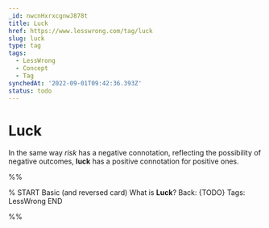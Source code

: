 ```yaml
---
_id: nwcnHxrxcgnwJ878t
title: Luck
href: https://www.lesswrong.com/tag/luck
slug: luck
type: tag
tags:
  - LessWrong
  - Concept
  - Tag
synchedAt: '2022-09-01T09:42:36.393Z'
status: todo
---
```


# Luck

In the same way *risk* has a negative connotation, reflecting the possibility of negative outcomes, **luck** has a positive connotation for positive ones.


%%

% START
Basic (and reversed card)
What is **Luck**?
Back: {TODO}
Tags: LessWrong
END
<!--ID: 1663156992407-->


%%
	
